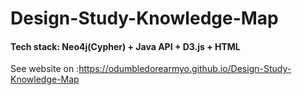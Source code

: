 # Design-Study-Knowledge-Map

#### Tech stack: Neo4j(Cypher) + Java API + D3.js + HTML

See website on :https://odumbledorearmyo.github.io/Design-Study-Knowledge-Map

